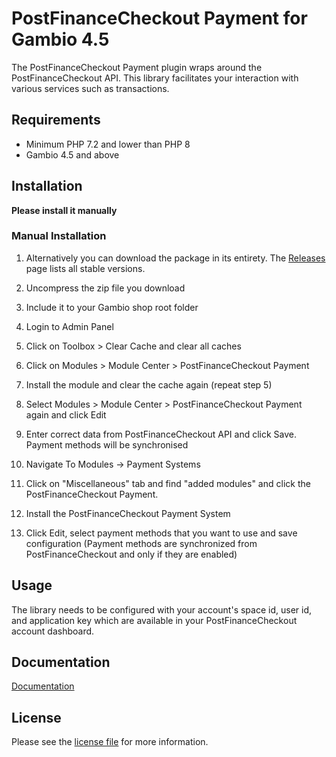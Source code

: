 

PostFinanceCheckout Payment for Gambio 4.5
=============================

The PostFinanceCheckout Payment plugin wraps around the PostFinanceCheckout API. This library facilitates your interaction with various services such as transactions.

## Requirements

- Minimum PHP 7.2 and lower than PHP 8
- Gambio 4.5 and above

## Installation

**Please install it manually**

### Manual Installation


1. Alternatively you can download the package in its entirety. The [Releases](../../releases) page lists all stable versions.

2. Uncompress the zip file you download

3. Include it to your Gambio shop root folder

4. Login to Admin Panel

5. Click on Toolbox > Clear Cache and clear all caches

6. Click on Modules > Module Center > PostFinanceCheckout Payment

7. Install the module and clear the cache again (repeat step 5)

8. Select Modules > Module Center > PostFinanceCheckout Payment again and click Edit

9. Enter correct data from PostFinanceCheckout API and click Save. Payment methods will be synchronised

10. Navigate To Modules -> Payment Systems

11. Click on "Miscellaneous" tab and find "added modules" and click the PostFinanceCheckout Payment.

12. Install the PostFinanceCheckout Payment System

13. Click Edit, select payment methods that you want to use and save configuration (Payment methods are synchronized from PostFinanceCheckout and only if they are enabled)

## Usage
The library needs to be configured with your account's space id, user id, and application key which are available in your PostFinanceCheckout
account dashboard.

## Documentation

[Documentation](https://plugin-documentation.postfinance-checkout.ch/pfpayments/gambio-4/1.0.6/docs/en/documentation.html)

## License

Please see the [license file](https://github.com/pfpayments/gambio-4/blob/master/LICENSE.txt) for more information.